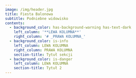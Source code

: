 ```yaml
---
image: /img/header.jpg
title: Fiesta Balonowa
subtitle: Podniebne widowisko
contents:
  - background_color: has-background-warning has-text-dark
    left_column: '**LEWA KOLUMNA**'
    right_column: '# _PRAWA KOLUMNA_'
  - background_color: is-info
    left_column: LEWA KOLUMNA
    right_column: PRAWA KOLUMNA
    section-title: Tytuł sekcji
  - background_color: is-danger
    left_column: LEWA KOLUMNA
    section-title: Tytuł 2
---
```


